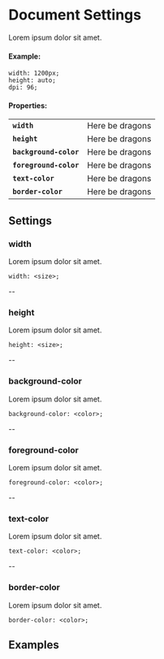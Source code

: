 Document Settings
=================

Lorem ipsum dolor sit amet.

#### Example:

    width: 1200px;
    height: auto;
    dpi: 96;

#### Properties:

<table>
  <tbody>
    <tr>
      <td><code><strong>width</strong></code></td>
      <td>Here be dragons</td>
    </tr>
    <tr>
      <td><code><strong>height</strong></code></td>
      <td>Here be dragons</td>
    </tr>
    <tr>
      <td><code><strong>background-color</strong></code></td>
      <td>Here be dragons</td>
    </tr>
    <tr>
      <td><code><strong>foreground-color</strong></code></td>
      <td>Here be dragons</td>
    </tr>
    <tr>
      <td><code><strong>text-color</strong></code></td>
      <td>Here be dragons</td>
    </tr>
    <tr>
      <td><code><strong>border-color</strong></code></td>
      <td>Here be dragons</td>
    </tr>
  </tbody>
</table>


## Settings

### width

Lorem ipsum dolor sit amet.

    width: <size>;

--

### height

Lorem ipsum dolor sit amet.

    height: <size>;

--

### background-color

Lorem ipsum dolor sit amet.

    background-color: <color>;

--

### foreground-color

Lorem ipsum dolor sit amet.

    foreground-color: <color>;

--

### text-color

Lorem ipsum dolor sit amet.

    text-color: <color>;
--

### border-color

Lorem ipsum dolor sit amet.

    border-color: <color>;

## Examples
